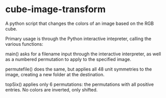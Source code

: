 # cube-image-transform
A python script that changes the colors of an image based on the RGB cube.

Primary usage is through the Python interactive intepreter, calling the various functions:

main() asks for a filename input through the interactive interpreter, as well as a numbered permutation to apply to the specified image.

permutefile() does the same, but applies all 48 unit symmetries to the image, creating a new folder at the destination.

topSix() applies only 6 permutations: the permutations with all positive entries. No colors are inverted, only shifted.
